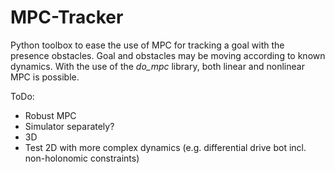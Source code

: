 # MPC-Tracker
Python toolbox to ease the use of MPC for tracking a goal with the presence obstacles. Goal and obstacles may be moving according to known dynamics. With the use of the *do_mpc* library, both linear and nonlinear MPC is possible.

ToDo:
- Robust MPC
- Simulator separately?
- 3D
- Test 2D with more complex dynamics (e.g. differential drive bot incl. non-holonomic constraints)